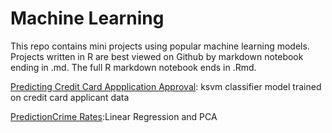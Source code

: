# Machine Learning
This repo contains mini projects using popular machine learning models. Projects written in R are best viewed on Github by markdown notebook ending in .md. The full R markdown notebook ends in .Rmd.

<a href="cc_app_predict.md">Predicting Credit Card Appplication Approval</a>: ksvm classifier model trained on credit card applicant data

<a href="https://joannarashid](https://github.com/joannarashid/machine_learning/blob/main/Lin_Reg_PCA.md">PredictionCrime Rates</a>:Linear Regression and PCA
